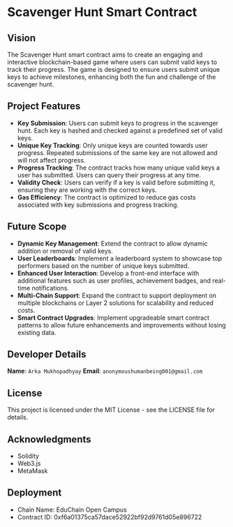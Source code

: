 # Scavenger Hunt Smart Contract

## Vision

The Scavenger Hunt smart contract aims to create an engaging and interactive blockchain-based game where users can submit valid keys to track their progress. The game is designed to ensure users submit unique keys to achieve milestones, enhancing both the fun and challenge of the scavenger hunt.

## Project Features

- **Key Submission**: Users can submit keys to progress in the scavenger hunt. Each key is hashed and checked against a predefined set of valid keys.
- **Unique Key Tracking**: Only unique keys are counted towards user progress. Repeated submissions of the same key are not allowed and will not affect progress.
- **Progress Tracking**: The contract tracks how many unique valid keys a user has submitted. Users can query their progress at any time.
- **Validity Check**: Users can verify if a key is valid before submitting it, ensuring they are working with the correct keys.
- **Gas Efficiency**: The contract is optimized to reduce gas costs associated with key submissions and progress tracking.

## Future Scope

- **Dynamic Key Management**: Extend the contract to allow dynamic addition or removal of valid keys.
- **User Leaderboards**: Implement a leaderboard system to showcase top performers based on the number of unique keys submitted.
- **Enhanced User Interaction**: Develop a front-end interface with additional features such as user profiles, achievement badges, and real-time notifications.
- **Multi-Chain Support**: Expand the contract to support deployment on multiple blockchains or Layer 2 solutions for scalability and reduced costs.
- **Smart Contract Upgrades**: Implement upgradeable smart contract patterns to allow future enhancements and improvements without losing existing data.


## Developer Details

**Name**: `Arka Mukhopadhyay`
**Email**: `anonymoushumanbeing001@gmail.com`

## License

This project is licensed under the MIT License - see the LICENSE file for details.
## Acknowledgments

- Solidity
- Web3.js
- MetaMask

## Deployment

- Chain Name: EduChain Open Campus
- Contract ID: 0xf6a01375ca57dace52922bf92d9761d05e896722